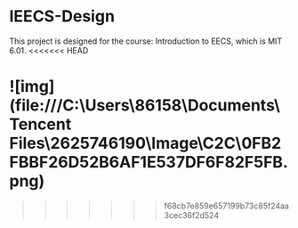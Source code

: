 # IEECS-Design

This project is designed for the course: Introduction to EECS, which is MIT 6.01.
<<<<<<< HEAD

![img](file:///C:\Users\86158\Documents\Tencent Files\2625746190\Image\C2C\0FB2FBBF26D52B6AF1E537DF6F82F5FB.png)
=======
>>>>>>> f68cb7e859e657199b73c85f24aa3cec36f2d524
